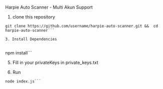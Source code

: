 Harpie Auto Scanner - Multi Akun Support

1. clone this repository

```
git clone https://github.com/username/harpie-auto-scanner.git &&  cd harpie-auto-scanner```

3. Install Dependencies
   
```
npm install```

5. Fill in your privateKeys in private_keys.txt

6. Run
   
```
node index.js```
